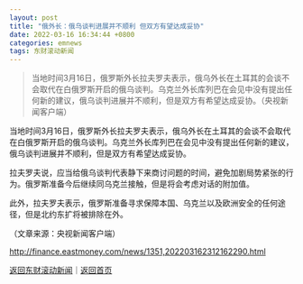 ```yaml
---
layout: post
title: "俄外长：俄乌谈判进展并不顺利 但双方有望达成妥协"
date: 2022-03-16 16:34:44 +0800
categories: emnews
tags: 东财滚动新闻
---
```

> 当地时间3月16日，俄罗斯外长拉夫罗夫表示，俄乌外长在土耳其的会谈不会取代在白俄罗斯开启的俄乌谈判。乌克兰外长库列巴在会见中没有提出任何新的建议，俄乌谈判进展并不顺利，但是双方有希望达成妥协。（央视新闻客户端）

<p>当地时间3月16日，俄罗斯外长拉夫罗夫表示，俄乌外长在土耳其的会谈不会取代在白俄罗斯开启的俄乌谈判。乌克兰外长库列巴在会见中没有提出任何新的建议，俄乌谈判进展并不顺利，但是双方有希望达成妥协。</p>
 <p>拉夫罗夫说，应当给俄乌谈判代表静下来商讨问题的时间，避免加剧局势紧张的行为。俄罗斯准备今后继续同乌克兰接触，但是将会考虑对话的附加值。</p>
 <p>此外，拉夫罗夫表示，俄罗斯准备寻求保障本国、乌克兰以及欧洲安全的任何途径，但是北约东扩将被排除在外。</p><p class="em_media">（文章来源：央视新闻客户端）</p>

<http://finance.eastmoney.com/news/1351,202203162312162290.html>

[返回东财滚动新闻](//finews.withounder.com/emnews/)｜[返回首页](//finews.withounder.com/)